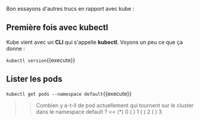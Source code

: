 Bon essayons d'autres trucs en rapport avec kube :

## Première fois avec kubectl

Kube vient avec un **CLI** qui s'appelle **kubectl**. Voyons un peu ce que ça donne :

`kubectl version`{{execute}}

## Lister les pods

`kubectl get pods --namespace default`{{execute}}

>>Combien y a-t-il de pod actuellement qui tournent sur le cluster dans le namespace default ? <<
(*) 0
( ) 1
( ) 2
( ) 3
